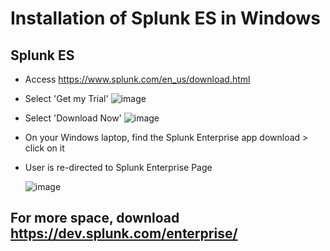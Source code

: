 # Installation of Splunk ES in Windows

## Splunk ES
* Access https://www.splunk.com/en_us/download.html
* Select 'Get my Trial'
  ![image](https://github.com/user-attachments/assets/4302d895-dda7-44c9-859c-9dabf56d6737)

* Select 'Download Now'
  ![image](https://github.com/user-attachments/assets/99a54057-9db6-439f-8e9f-3d6e8d7c9361)

* On your Windows laptop, find the Splunk Enterprise app download > click on it

* User is re-directed to Splunk Enterprise Page

  ![image](https://github.com/user-attachments/assets/723c9796-867b-465c-97c4-40bb2d0868b1)

## For more space, download https://dev.splunk.com/enterprise/
